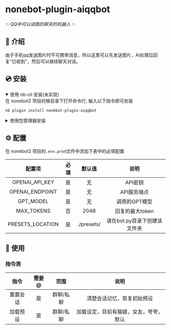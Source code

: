 # nonebot-plugin-aiqqbot

_✨ QQ中可以读图的聊天的机器人 ✨_

## 📖 介绍

由于手机qq发送图片时不可携带消息，所以这里可以先发送图片，AI处理后回复“已收到”，然后可以继续聊天对话。

## 💿 安装

<details open>
<summary>使用 nb-cli 安装(未实现)</summary>
在 nonebot2 项目的根目录下打开命令行, 输入以下指令即可安装

    nb plugin install nonebot-plugin-aiqqbot

</details>

<details>
<summary>使用包管理器安装</summary>
在 nonebot2 项目的插件目录下, 打开命令行, 根据你使用的包管理器, 输入相应的安装命令

<details>
<summary>pip</summary>

    pip install nonebot-plugin-aiqqbot
</details>

打开 nonebot2 项目根目录下的 `pyproject.toml` 文件, 在 `[tool.nonebot]` 部分追加写入

    plugins = ["nonebot_plugin_aiqqbot"]

</details>

## ⚙️ 配置

在 nonebot2 项目的`.env.prod`文件中添加下表中的必填配置

| 配置项 | 必填 | 默认值 | 说明 |
|:-----:|:----:|:----:|:----:|
| OPENAI_API_KEY | 是 | 无 | API密钥 |
| OPENAI_ENDPOINT | 是 | 无 | API服务端点 |
| GPT_MODEL | 是 | 无 | 调用的GPT模型 |
| MAX_TOKENS | 否 | 2048 | 回复的最大token |
| PRESETS_LOCATION| 是 | ./presets/ | 请在bot.py目录下创建该文件夹 |

## 🎉 使用
### 指令表
| 指令 |  需要@ | 范围 | 说明 |
|:-----:|:----:|:----:|:----:|
| 重置会话 | 是 | 群聊/私聊 | 清楚会话记忆，恢复初始预设 |
| 加载预设 | 是 | 群聊/私聊 | 加载设定，目前有猫娘，女友，夸夸，默认|
